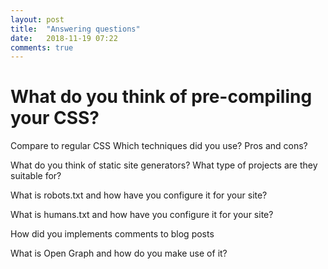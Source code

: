 ```yaml
---
layout: post
title:  "Answering questions"
date:   2018-11-19 07:22
comments: true
---
```


# What do you think of pre-compiling your CSS?


Compare to regular CSS
Which techniques did you use?
Pros and cons?

What do you think of static site generators?
What type of projects are they suitable for?

What is robots.txt and how have you configure it for your site?

What is humans.txt and how have you configure it for your site?

How did you implements comments to blog posts

What is Open Graph and how do you make use of it?

[jekyll-docs]: https://jekyllrb.com/docs/home
[jekyll-gh]:   https://github.com/jekyll/jekyll
[jekyll-talk]: https://talk.jekyllrb.com/
